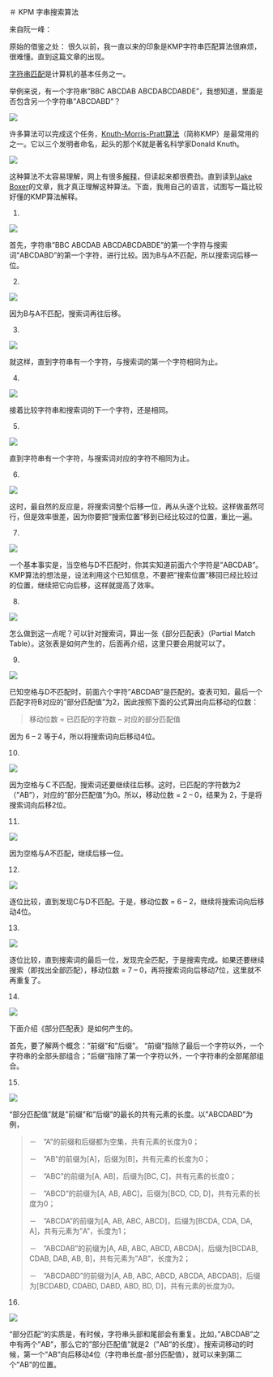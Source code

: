 ＃ KPM 字串搜索算法

来自阮一峰：

原始的借鉴之处：[](http://jakeboxer.com/blog/2009/12/13/the-knuth-morris-pratt-algorithm-in-my-own-words/)
很久以前，我一直以来的印象是KMP字符串匹配算法很麻烦，很难懂。直到这篇文章的出现。

[字符串匹配](http://en.wikipedia.org/wiki/String_searching_algorithm)是计算机的基本任务之一。

举例来说，有一个字符串”BBC ABCDAB ABCDABCDABDE”，我想知道，里面是否包含另一个字符串”ABCDABD”？

![](http://image.beekka.com/blog/201305/bg2013050101.jpg)

许多算法可以完成这个任务，[Knuth-Morris-Pratt算法](http://en.wikipedia.org/wiki/Knuth%E2%80%93Morris%E2%80%93Pratt_algorithm)（简称KMP）是最常用的之一。它以三个发明者命名，起头的那个K就是著名科学家Donald Knuth。

![](http://image.beekka.com/blog/201305/bg2013050102.jpg)

这种算法不太容易理解，网上有很多[解释](http://www.google.com/search?q=Knuth-Morris-Pratt+algorithm)，但读起来都很费劲。直到读到[Jake Boxer](http://jakeboxer.com/blog/2009/12/13/the-knuth-morris-pratt-algorithm-in-my-own-words/)的文章，我才真正理解这种算法。下面，我用自己的语言，试图写一篇比较好懂的KMP算法解释。

1.

![](http://image.beekka.com/blog/201305/bg2013050103.png)

首先，字符串”BBC ABCDAB ABCDABCDABDE”的第一个字符与搜索词”ABCDABD”的第一个字符，进行比较。因为B与A不匹配，所以搜索词后移一位。

2.

![](http://image.beekka.com/blog/201305/bg2013050104.png)

因为B与A不匹配，搜索词再往后移。

3.

![](http://image.beekka.com/blog/201305/bg2013050105.png)

就这样，直到字符串有一个字符，与搜索词的第一个字符相同为止。

4.

![](http://image.beekka.com/blog/201305/bg2013050106.png)

接着比较字符串和搜索词的下一个字符，还是相同。

5.

![](http://image.beekka.com/blog/201305/bg2013050107.png)

直到字符串有一个字符，与搜索词对应的字符不相同为止。

6.

![](http://image.beekka.com/blog/201305/bg2013050108.png)

这时，最自然的反应是，将搜索词整个后移一位，再从头逐个比较。这样做虽然可行，但是效率很差，因为你要把”搜索位置”移到已经比较过的位置，重比一遍。

7.

![](http://image.beekka.com/blog/201305/bg2013050107.png)

一个基本事实是，当空格与D不匹配时，你其实知道前面六个字符是”ABCDAB”。KMP算法的想法是，设法利用这个已知信息，不要把”搜索位置”移回已经比较过的位置，继续把它向后移，这样就提高了效率。

8.

![](http://image.beekka.com/blog/201305/bg2013050109.png)

怎么做到这一点呢？可以针对搜索词，算出一张《部分匹配表》（Partial Match Table）。这张表是如何产生的，后面再介绍，这里只要会用就可以了。

9.

![](http://image.beekka.com/blog/201305/bg2013050107.png)

已知空格与D不匹配时，前面六个字符”ABCDAB”是匹配的。查表可知，最后一个匹配字符B对应的”部分匹配值”为2，因此按照下面的公式算出向后移动的位数：

> 移动位数 = 已匹配的字符数 – 对应的部分匹配值

因为 6 – 2 等于4，所以将搜索词向后移动4位。

10.

![](http://image.beekka.com/blog/201305/bg2013050110.png)

因为空格与Ｃ不匹配，搜索词还要继续往后移。这时，已匹配的字符数为2（”AB”），对应的”部分匹配值”为0。所以，移动位数 = 2 – 0，结果为 2，于是将搜索词向后移2位。

11.

![](http://image.beekka.com/blog/201305/bg2013050111.png)

因为空格与A不匹配，继续后移一位。

12.

![](http://image.beekka.com/blog/201305/bg2013050112.png)

逐位比较，直到发现C与D不匹配。于是，移动位数 = 6 – 2，继续将搜索词向后移动4位。

13.

![](http://image.beekka.com/blog/201305/bg2013050113.png)

逐位比较，直到搜索词的最后一位，发现完全匹配，于是搜索完成。如果还要继续搜索（即找出全部匹配），移动位数 = 7 – 0，再将搜索词向后移动7位，这里就不再重复了。

14.

![](http://image.beekka.com/blog/201305/bg2013050114.png)

下面介绍《部分匹配表》是如何产生的。

首先，要了解两个概念：”前缀”和”后缀”。 “前缀”指除了最后一个字符以外，一个字符串的全部头部组合；”后缀”指除了第一个字符以外，一个字符串的全部尾部组合。

15.

![](http://image.beekka.com/blog/201305/bg2013050109.png)

“部分匹配值”就是”前缀”和”后缀”的最长的共有元素的长度。以”ABCDABD”为例，

> －　”A”的前缀和后缀都为空集，共有元素的长度为0；
>
> －　”AB”的前缀为[A]，后缀为[B]，共有元素的长度为0；
>
> －　”ABC”的前缀为[A, AB]，后缀为[BC, C]，共有元素的长度0；
>
> －　”ABCD”的前缀为[A, AB, ABC]，后缀为[BCD, CD, D]，共有元素的长度为0；
>
> －　”ABCDA”的前缀为[A, AB, ABC, ABCD]，后缀为[BCDA, CDA, DA, A]，共有元素为”A”，长度为1；
>
> －　”ABCDAB”的前缀为[A, AB, ABC, ABCD, ABCDA]，后缀为[BCDAB, CDAB, DAB, AB, B]，共有元素为”AB”，长度为2；
>
> －　”ABCDABD”的前缀为[A, AB, ABC, ABCD, ABCDA, ABCDAB]，后缀为[BCDABD, CDABD, DABD, ABD, BD, D]，共有元素的长度为0。

16.

![](http://image.beekka.com/blog/201305/bg2013050112.png)

“部分匹配”的实质是，有时候，字符串头部和尾部会有重复。比如，”ABCDAB”之中有两个”AB”，那么它的”部分匹配值”就是2（”AB”的长度）。搜索词移动的时候，第一个”AB”向后移动4位（字符串长度-部分匹配值），就可以来到第二个”AB”的位置。
